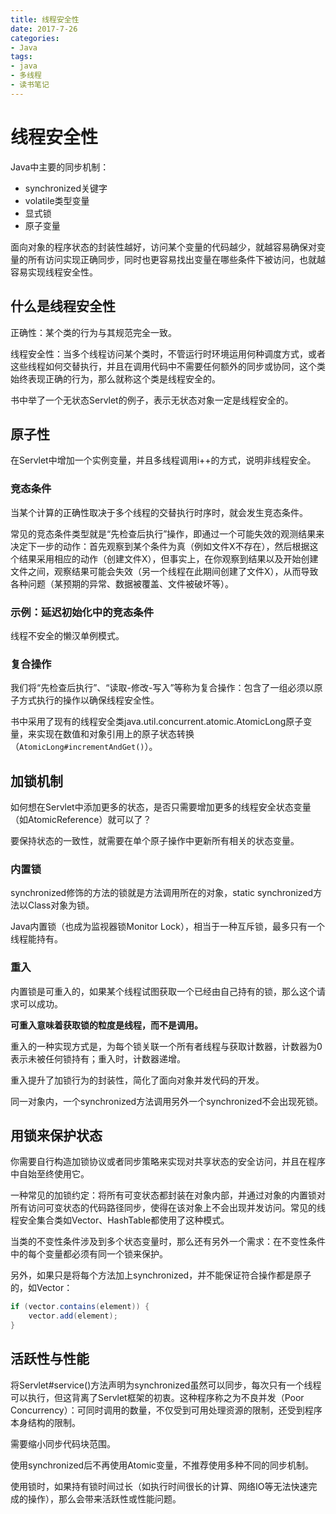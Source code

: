 ```yaml
---
title: 线程安全性
date: 2017-7-26
categories: 
- Java
tags:
- java
- 多线程
- 读书笔记
---
```


# 线程安全性

Java中主要的同步机制：

* synchronized关键字
* volatile类型变量
* 显式锁
* 原子变量

面向对象的程序状态的封装性越好，访问某个变量的代码越少，就越容易确保对变量的所有访问实现正确同步，同时也更容易找出变量在哪些条件下被访问，也就越容易实现线程安全性。

## 什么是线程安全性

正确性：某个类的行为与其规范完全一致。

线程安全性：当多个线程访问某个类时，不管运行时环境运用何种调度方式，或者这些线程如何交替执行，并且在调用代码中不需要任何额外的同步或协同，这个类始终表现正确的行为，那么就称这个类是线程安全的。

书中举了一个无状态Servlet的例子，表示无状态对象一定是线程安全的。

## 原子性

在Servlet中增加一个实例变量，并且多线程调用i++的方式，说明非线程安全。

### 竞态条件

当某个计算的正确性取决于多个线程的交替执行时序时，就会发生竞态条件。

常见的竞态条件类型就是“先检查后执行”操作，即通过一个可能失效的观测结果来决定下一步的动作：首先观察到某个条件为真（例如文件X不存在），然后根据这个结果采用相应的动作（创建文件X），但事实上，在你观察到结果以及开始创建文件之间，观察结果可能会失效（另一个线程在此期间创建了文件X），从而导致各种问题（某预期的异常、数据被覆盖、文件被破坏等）。

### 示例：延迟初始化中的竞态条件

线程不安全的懒汉单例模式。

### 复合操作

我们将“先检查后执行”、“读取-修改-写入”等称为复合操作：包含了一组必须以原子方式执行的操作以确保线程安全性。

书中采用了现有的线程安全类java.util.concurrent.atomic.AtomicLong原子变量，来实现在数值和对象引用上的原子状态转换（`AtomicLong#incrementAndGet()`）。

## 加锁机制

如何想在Servlet中添加更多的状态，是否只需要增加更多的线程安全状态变量（如AtomicReference）就可以了？

要保持状态的一致性，就需要在单个原子操作中更新所有相关的状态变量。

### 内置锁

synchronized修饰的方法的锁就是方法调用所在的对象，static synchronized方法以Class对象为锁。

Java内置锁（也成为监视器锁Monitor Lock），相当于一种互斥锁，最多只有一个线程能持有。

### 重入

内置锁是可重入的，如果某个线程试图获取一个已经由自己持有的锁，那么这个请求可以成功。

**可重入意味着获取锁的粒度是线程，而不是调用。**

重入的一种实现方式是，为每个锁关联一个所有者线程与获取计数器，计数器为0表示未被任何锁持有；重入时，计数器递增。

重入提升了加锁行为的封装性，简化了面向对象并发代码的开发。

同一对象内，一个synchronized方法调用另外一个synchronized不会出现死锁。

## 用锁来保护状态

你需要自行构造加锁协议或者同步策略来实现对共享状态的安全访问，并且在程序中自始至终使用它。

一种常见的加锁约定：将所有可变状态都封装在对象内部，并通过对象的内置锁对所有访问可变状态的代码路径同步，使得在该对象上不会出现并发访问。常见的线程安全集合类如Vector、HashTable都使用了这种模式。

当类的不变性条件涉及到多个状态变量时，那么还有另外一个需求：在不变性条件中的每个变量都必须有同一个锁来保护。

另外，如果只是将每个方法加上synchronized，并不能保证符合操作都是原子的，如Vector：

```java
if (vector.contains(element)) {
    vector.add(element);
}
```

## 活跃性与性能

将Servlet#service()方法声明为synchronized虽然可以同步，每次只有一个线程可以执行，但这背离了Servlet框架的初衷。这种程序称之为不良并发（Poor Concurrency）：可同时调用的数量，不仅受到可用处理资源的限制，还受到程序本身结构的限制。

需要缩小同步代码块范围。

使用synchronized后不再使用Atomic变量，不推荐使用多种不同的同步机制。

使用锁时，如果持有锁时间过长（如执行时间很长的计算、网络IO等无法快速完成的操作），那么会带来活跃性或性能问题。
